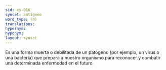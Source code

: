 ```yaml
---
sid: es-016
synset: antígeno
word_type: (n)
translations: 
hypernym: 
hyponym: 
layout: synset
---
```

Es una forma muerta o debilitada de un patógeno (por ejemplo, un virus o una bacteria) que prepara a nuestro organismo para reconocer y combatir una determinada enfermedad en el futuro.